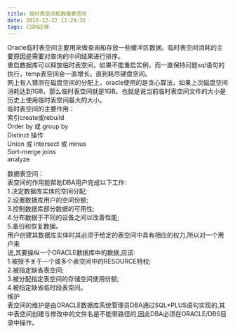 ```yaml
---
title: 临时表空间和数据表空间
date: 2016-12-22 11:24:35
tags: CSDN迁移
---
```

   Oracle临时表空间主要用来做查询和存放一些缓冲区数据。临时表空间消耗的主要原因是需要对查询的中间结果进行排序。  
 重启数据库可以释放临时表空间，如果不能重启实例，而一直保持问题sql语句的执行，temp表空间会一直增长。直到耗尽硬盘空间。  
 网上有人猜测在磁盘空间的分配上，oracle使用的是贪心算法，如果上次磁盘空间消耗达到1GB，那么临时表空间就是1GB。也就是说当前临时表空间文件的大小是历史上使用临时表空间最大的大小。  
 临时表空间的主要作用：  
 索引create或rebuild  
 Order by 或 group by  
 Distinct 操作  
 Union 或 intersect 或 minus  
 Sort-merge joins  
 analyze  
   
 数据表空间：  
 表空间的作用能帮助DBA用户完成以下工作:  
 1.决定数据库实体的空间分配;  
 2.设置数据库用户的空间份额;  
 3.控制数据库部分数据的可用性;  
 4.分布数据于不同的设备之间以改善性能;  
 5.备份和恢复数据。  
 用户创建其数据库实体时其必须于给定的表空间中具有相应的权力,所以对一个用户来  
 说,其要操纵一个ORACLE数据库中的数据,应该:  
 1.被授予关于一个或多个表空间中的RESOURCE特权;  
 2.被指定缺省表空间;  
 3.被分配指定表空间的存储空间使用份额;  
 4.被指定缺省临时段表空间。  
 维护  
 表空间的维护是由ORACLE数据库系统管理员DBA通过SQL*PLUS语句实现的,其中表空间创建与修改中的文件名是不能带路径的,因此DBA必须在ORACLE/DBS目录中操作。  
   
 [](http://blog.chinaunix.net/uid-12115233-id-3279033.html#)[](http://blog.chinaunix.net/uid-12115233-id-3279033.html#)[](http://blog.chinaunix.net/uid-12115233-id-3279033.html#)[](http://blog.chinaunix.net/uid-12115233-id-3279033.html#)[](http://blog.chinaunix.net/uid-12115233-id-3279033.html#)  
   
   
   
 